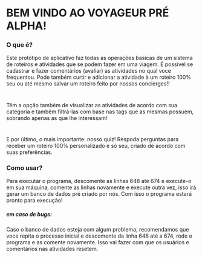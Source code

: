 # **BEM VINDO AO VOYAGEUR PRÉ ALPHA!**

### O que é?

Este protótipo de aplicativo faz todas as operações basicas de um sistema de roteiros e atividades que se podem fazer em uma viagem. É possível se cadastrar e fazer comentários (avaliar) as atividades no qual voce frequentou. Pode também curtir e adicionar a atividade à um roteiro 100% seu ou até mesmo salvar um roteiro feito por nossos concierges!!

#

Têm a opção também de visualizar as atividades de acordo com sua categoria e tambêm filtrá-las com base nas tags que as mesmas possuem, sobrando apenas as que lhe interessam!

#

E por último, o mais importante: nosso quiz! Respoda perguntas para receber um roteiro 100% personalizado e só seu, criado de acordo com suas preferências.

### Como usar?

Para executar o programa, descomente as linhas 648 até 674 e execute-o em sua máquina, comente as linhas novamente e execute outra vez,
isso irá gerar um banco de dados pré criado por nós. Com isso o programa estará pronto para execução!

##### em caso de bugs:

Caso o banco de dados esteja com algum problema, recomendamos que voce repita o processo inicial e descomente da linha 648 até a 674, rode o programa e as comente novamente. Isso vai fazer com que os usuários e comentários nas atividades resetem.
